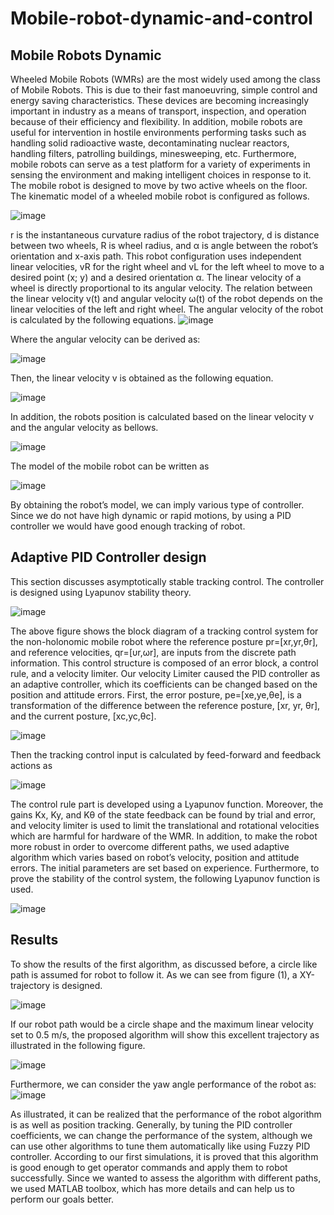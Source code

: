 # Mobile-robot-dynamic-and-control

## Mobile Robots Dynamic
Wheeled Mobile Robots (WMRs) are the most widely used among the class of Mobile Robots. This is due to their fast manoeuvring, simple control and energy saving characteristics. These devices are becoming increasingly important in industry as a means of transport, inspection, and operation because of their efficiency and flexibility. In addition, mobile robots are useful for intervention in hostile environments performing tasks such as handling solid radioactive waste, decontaminating nuclear reactors, handling filters, patrolling buildings, minesweeping, etc. Furthermore, mobile robots can serve as a test platform for a variety of experiments in sensing the environment and making intelligent choices in response to it.
The mobile robot is designed to move by two active wheels on the floor. The kinematic model of a wheeled mobile robot is configured as follows.


![image](https://user-images.githubusercontent.com/32397445/153769271-dfc1cdc6-684f-4797-a2d1-a602bdae06d1.png)

 r is the instantaneous curvature radius of the robot trajectory, d is distance between two wheels, R is wheel radius, and α is angle between the robot’s orientation and x-axis path. This robot configuration uses independent linear velocities, vR for the right wheel and vL for the left wheel to move to a desired point (x; y) and a desired orientation α. The linear velocity of a wheel is directly proportional to its angular velocity. The relation between the linear velocity v(t) and angular velocity ω(t) of the robot depends on the linear velocities of the left and right wheel. The angular velocity of the robot is calculated by the following equations.
 ![image](https://user-images.githubusercontent.com/32397445/153769291-fca24e42-4a1c-4aff-9ba2-2c3aa4b6ab91.png)

Where the angular velocity can be derived as:

![image](https://user-images.githubusercontent.com/32397445/153769307-287593f7-4e42-485f-a338-06ca2584eec9.png)

Then, the linear velocity v is obtained as the following equation.

![image](https://user-images.githubusercontent.com/32397445/153769318-01ee57d3-4cbe-4209-98b0-2c6e17ad3775.png)

In addition, the robots position is calculated based on the linear velocity v and the angular velocity as bellows.

![image](https://user-images.githubusercontent.com/32397445/153769329-5662a189-046c-44c4-8dd3-1af4cbec2327.png)

The model of the mobile robot can be written as

![image](https://user-images.githubusercontent.com/32397445/153769335-4fed8258-0ed4-4b05-bfab-903809675f5e.png)

By obtaining the robot’s model, we can imply various type of controller. Since we do not have high dynamic or rapid motions, by using a PID controller we would have good enough tracking of robot. 


## Adaptive PID Controller design

This section discusses asymptotically stable tracking control. The controller is designed using Lyapunov stability theory.

![image](https://user-images.githubusercontent.com/32397445/153769372-b1cbabc7-f6bc-405b-a993-b5f0855fd4dc.png)


The above figure shows the block diagram of a tracking control system for the non-holonomic mobile robot where the reference posture pr=[xr,yr,θr], and reference velocities, qr=[υr,ωr], are inputs from the discrete path information. This control structure is composed of an error block, a control rule, and a velocity limiter. 
Our velocity Limiter caused the PID controller as an adaptive controller, which its coefficients can be changed based on the position and attitude errors.
First, the error posture, pe=[xe,ye,θe], is a transformation of the difference between the reference posture, [xr, yr, θr], and the current posture, [xc,yc,θc].

![image](https://user-images.githubusercontent.com/32397445/153769381-af94c888-c20f-4eb4-813b-bd0060aa3cf6.png)

Then the tracking control input is calculated by feed-forward and feedback actions as

![image](https://user-images.githubusercontent.com/32397445/153769391-1428823d-4234-4efb-a710-fa78b523dcc4.png)

The control rule part is developed using a Lyapunov function. Moreover, the gains Kx, Ky, and Kθ of the state feedback can be found by trial and error, and velocity limiter is used to limit the translational and rotational velocities which are harmful for hardware of the WMR. In addition, to make the robot more robust in order to overcome different paths, we used adaptive algorithm which varies based on robot’s velocity, position and attitude errors. The initial parameters are set based on experience. Furthermore, to prove the stability of the control system, the following Lyapunov function is used.  

![image](https://user-images.githubusercontent.com/32397445/153769394-f46fbeaf-cb97-4784-b0da-300c62141a5c.png)


## Results
To show the results of the first algorithm, as discussed before, a circle like path is assumed for robot to follow it. As we can see from figure (1), a XY-trajectory is designed.

![image](https://user-images.githubusercontent.com/32397445/153769550-4a3c274a-8aeb-4640-90b8-5a0d0ef79419.png)

If our robot path would be a circle shape and the maximum linear velocity set to 0.5 m/s, the proposed algorithm will show this excellent trajectory as illustrated in the following figure.

![image](https://user-images.githubusercontent.com/32397445/153769577-c8c1e5ac-de1c-4ff7-8b2e-ebe9318abd70.png)

Furthermore, we can consider the yaw angle performance of the robot as:
![image](https://user-images.githubusercontent.com/32397445/153769655-c6e3a197-c5fc-4388-8dd2-53e963cf0670.png)

As illustrated, it can be realized that the performance of the robot algorithm is as well as position tracking. 
Generally, by tuning the PID controller coefficients, we can change the performance of the system, although we can use other algorithms to tune them automatically like using Fuzzy PID controller.
According to our first simulations, it is proved that this algorithm is good enough to get operator commands and apply them to robot successfully. Since we wanted to assess the algorithm with different paths, we used MATLAB toolbox, which has more details and can help us to perform our goals better.


